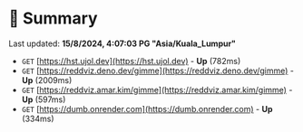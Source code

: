 # 📖 Summary
Last updated: **15/8/2024, 4:07:03 PG "Asia/Kuala_Lumpur"**

- `GET` [https://hst.ujol.dev](https://hst.ujol.dev) - **Up** (782ms)
- `GET` [https://reddviz.deno.dev/gimme](https://reddviz.deno.dev/gimme) - **Up** (2009ms)
- `GET` [https://reddviz.amar.kim/gimme](https://reddviz.amar.kim/gimme) - **Up** (597ms)
- `GET` [https://dumb.onrender.com](https://dumb.onrender.com) - **Up** (334ms)
